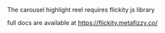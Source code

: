 The carousel highlight reel requires flickity js library

full docs are available at https://flickity.metafizzy.co/